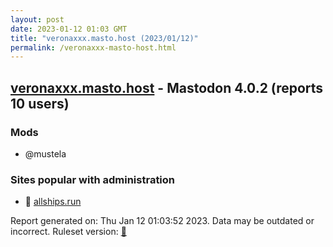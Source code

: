 ```yaml
---
layout: post
date: 2023-01-12 01:03 GMT
title: "veronaxxx.masto.host (2023/01/12)"
permalink: /veronaxxx-masto-host.html
---
```



## [veronaxxx.masto.host](https://veronaxxx.masto.host) - Mastodon 4.0.2 (reports 10 users)

### Mods
 * @mustela

### Sites popular with administration

* 🐘 [allships.run](/allships-run.html)

Report generated on: Thu Jan 12 01:03:52 2023. Data may be outdated or incorrect.
Ruleset version: [🧁](/version-cupcake)
